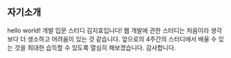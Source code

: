 ## 자기소개 

hello world!
개발 입문 스터디 김지효입니다!
웹 개발에 관한 스터디는 처음이라 생각보다 더 생소하고 어려움이 있는 것 같습니다.
앞으로의 4주간의 스터디에서 배울 수 있는 것을 최대한 습득할 수 있도록 열심히 해보겠습니다.
감사합니다.
